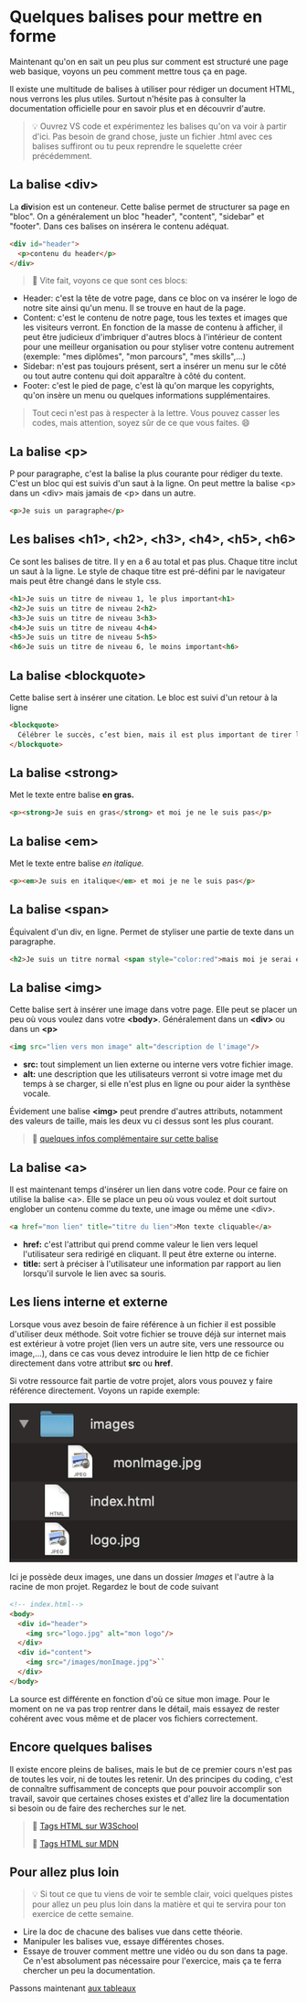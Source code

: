 # Quelques balises pour mettre en forme

Maintenant qu'on en sait un peu plus sur comment est structuré une page web basique, voyons un peu comment mettre tous ça en page.

Il existe une multitude de balises à utiliser pour rédiger un document HTML, nous verrons les plus utiles. Surtout n'hésite pas à consulter la documentation officielle pour en savoir plus et en découvrir d'autre.

> :bulb: Ouvrez VS code et expérimentez les balises qu'on va voir à partir d'ici. Pas besoin de grand chose, juste un fichier .html avec ces balises suffiront ou tu peux reprendre le squelette créer précédemment.

## La balise \<div>

La **div**ision est un conteneur. Cette balise permet de structurer sa page en "bloc". On a généralement un bloc "header", "content", "sidebar" et "footer". Dans ces balises on insérera le contenu adéquat.

```html
<div id="header">
  <p>contenu du header</p>
</div>
```

> :wrench: Vite fait, voyons ce que sont ces blocs:

* Header: c'est la tête de votre page, dans ce bloc on va insérer le logo de notre site ainsi qu'un menu. Il se trouve en haut de la page.
* Content: c'est le contenu de notre page, tous les textes et images que les visiteurs verront. En fonction de la masse de contenu à afficher, il peut être judicieux d'imbriquer d'autres blocs à l'intérieur de content pour une meilleur organisation ou pour styliser votre contenu autrement (exemple: "mes diplômes", "mon parcours", "mes skills",...)
* Sidebar: n'est pas toujours présent, sert a insérer un menu sur le côté ou tout autre contenu qui doit apparaître à côté du content.
* Footer: c'est le pied de page, c'est là qu'on marque les copyrights, qu'on insère un menu ou quelques informations supplémentaires.

> Tout ceci n'est pas à respecter à la lettre. Vous pouvez casser les codes, mais attention, soyez sûr de ce que vous faites. :smile:

## La balise \<p>

P pour paragraphe, c'est la balise la plus courante pour rédiger du texte. C'est un bloc qui est suivis d'un saut à la ligne. On peut mettre la balise \<p> dans un \<div> mais jamais de \<p> dans un autre.

```html
<p>Je suis un paragraphe</p>
```

## Les balises \<h1>, \<h2>, \<h3>, \<h4>, \<h5>, \<h6>

Ce sont les balises de titre. Il y en a 6 au total et pas plus. Chaque titre inclut un saut à la ligne. Le style de chaque titre est pré-défini par le navigateur mais peut être changé dans le style css.

```html
<h1>Je suis un titre de niveau 1, le plus important<h1>
<h2>Je suis un titre de niveau 2<h2>
<h3>Je suis un titre de niveau 3<h3>
<h4>Je suis un titre de niveau 4<h4>
<h5>Je suis un titre de niveau 5<h5>
<h6>Je suis un titre de niveau 6, le moins important<h6>
```

## La balise \<blockquote>

Cette balise sert à insérer une citation. Le bloc est suivi d'un retour à la ligne

```html
<blockquote>
  Célébrer le succès, c’est bien, mais il est plus important de tirer les leçons de l’échec. - Bill Gates
</blockquote>
```

## La balise \<strong>

Met le texte entre balise **en gras.**

```html
<p><strong>Je suis en gras</strong> et moi je ne le suis pas</p>
```

## La balise \<em>

Met le texte entre balise *en italique.*

```html
<p><em>Je suis en italique</em> et moi je ne le suis pas</p>
```

## La balise \<span>

Équivalent d'un div, en ligne. Permet de styliser une partie de texte dans un paragraphe.

```html
<h2>Je suis un titre normal <span style="color:red">mais moi je serai en couleur rouge.</span></h2>
```

## La balise \<img>

Cette balise sert à insérer une image dans votre page. Elle peut se placer un peu où vous voulez dans votre **\<body>**. Généralement dans un **\<div>** ou dans un **\<p>**

```html
<img src="lien vers mon image" alt="description de l'image"/>
```

* **src:** tout simplement un lien externe ou interne vers votre fichier image.
* **alt:** une description que les utilisateurs verront si votre image met du temps à se charger, si elle n'est plus en ligne ou pour aider la synthèse vocale.

Évidement une balise **\<img>** peut prendre d'autres attributs, notamment des valeurs de taille, mais les deux vu ci dessus sont les plus courant.

> :book: [quelques infos complémentaire sur cette balise](https://www.w3schools.com/tags/tag_img.asp)

## La balise \<a>

Il est maintenant temps d'insérer un lien dans votre code. Pour ce faire on utilise la balise \<a>. Elle se place un peu où vous voulez et doit surtout englober un contenu comme du texte, une image ou même une \<div>.

```html
<a href="mon lien" title="titre du lien">Mon texte cliquable</a>
```

* **href:** c'est l'attribut qui prend comme valeur le lien vers lequel l'utilisateur sera redirigé en cliquant. Il peut être externe ou interne. 
* **title:** sert à préciser à l'utilisateur une information par rapport au lien lorsqu'il survole le lien avec sa souris.

## Les liens interne et externe

Lorsque vous avez besoin de faire référence à un fichier il est possible d'utiliser deux méthode. Soit votre fichier se trouve déjà sur internet mais est extérieur à votre projet (lien vers un autre site, vers une ressource ou image,...), dans ce cas vous devez introduire le lien http de ce fichier directement dans votre attribut **src** ou **href**.

Si votre ressource fait partie de votre projet, alors vous pouvez y faire référence directement. Voyons un rapide exemple:

![File tree](Images/filetree.png)

Ici je possède deux images, une dans un dossier *Images* et l'autre à la racine de mon projet. Regardez le bout de code suivant

```html
<!-- index.html-->
<body>
  <div id="header">
    <img src="logo.jpg" alt="mon logo"/>
  </div>
  <div id="content">
    <img src="/images/monImage.jpg">``
  </div>
</body>
```

La source est différente en fonction d'où ce situe mon image. Pour le moment on ne va pas trop rentrer dans le détail, mais essayez de rester cohérent avec vous même et de placer vos fichiers correctement.

## Encore quelques balises

Il existe encore pleins de balises, mais le but de ce premier cours n'est pas de toutes les voir, ni de toutes les retenir. Un des principes du coding, c'est de connaître suffisamment de concepts que pour pouvoir accomplir son travail, savoir que certaines choses existes et d'allez lire la documentation si besoin ou de faire des recherches sur le net.

> :book: [Tags HTML sur W3School](https://www.w3schools.com/tags/)
>
> :book: [Tags HTML sur MDN](https://developer.mozilla.org/fr/docs/Web/HTML/Element)

## Pour allez plus loin

> :bulb: Si tout ce que tu viens de voir te semble clair, voici quelques pistes pour allez un peu plus loin dans la matière et qui te servira pour ton exercice de cette semaine.

* Lire la doc de chacune des balises vue dans cette théorie.
* Manipuler les balises vue, essaye différentes choses.
* Essaye de trouver comment mettre une vidéo ou du son dans ta page. Ce n'est absolument pas nécessaire pour l'exercice, mais ça te ferra chercher un peu la documentation.

Passons maintenant [aux tableaux](theorie-html-tableaux.md)